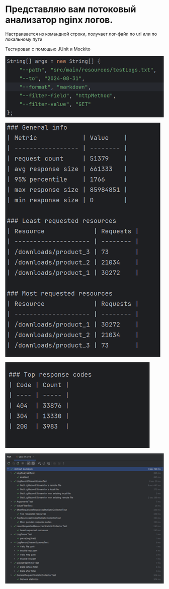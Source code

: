 # Представляю вам потоковый анализатор nginx логов.
Настраивается из командной строки, получает лог-файл по url или по локальному пути

Тестировал с помощью JUnit и Mockito 

![img_1.png](img_1.png)

![img_2.png](img_2.png)

![img_3.png](img_3.png)

![img_4.png](img_4.png)
